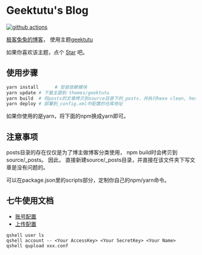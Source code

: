 # Geektutu's Blog

[![github actions](https://github.com/geektutu/geektutu-blog/workflows/public%20blog/badge.svg)](https://github.com/geektutu/geektutu-blog/actions)

[极客兔兔的博客](https://geektutu.com)， 使用主题[geektutu](https://github.com/geektutu/hexo-theme-geektutu)

如果你喜欢该主题，点个 [Star](https://github.com/geektutu/hexo-theme-geektutu) 吧。

## 使用步骤

```bash
yarn install      # 安装依赖模块
yarn update # 下载主题到 themes/geektutu
yarn build  # 将posts的文章拷贝到source目录下的_posts，并执行hexo clean, hexo generate
yarn deploy # 部署到_config.xml中配置的仓库地址
```

如果你使用的是yarn，将下面的npm换成yarn即可。

## 注意事项

posts目录的存在仅仅是为了博主做博客分类使用， npm build时会拷贝到source/_posts。
因此， 直接新建source/_posts目录，并直接在该文件夹下写文章是没有问题的。

可以在package.json里的scripts部分，定制你自己的npm/yarn命令。

## 七牛使用文档

- [账号配置](https://github.com/qiniu/qshell)
- [上传配置](https://github.com/qiniu/qshell/blob/master/docs/qupload.md)

```
qshell user ls
qshell account -- <Your AccessKey> <Your SecretKey> <Your Name>
qshell qupload xxx.conf
```
